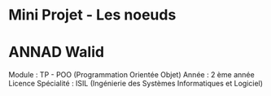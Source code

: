 # Mini Projet - Les noeuds
# ANNAD Walid

Module : TP - POO (Programmation Orientée Objet)
Année : 2 ème année Licence 
Spécialité : ISIL (Ingénierie des Systèmes Informatiques et Logiciel)
